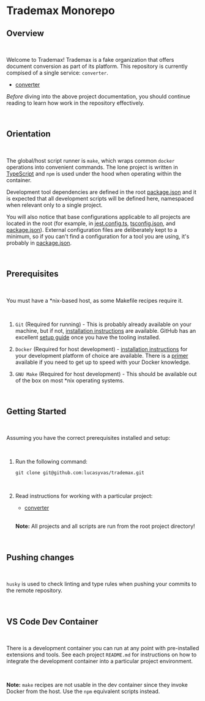 # Trademax Monorepo

## Overview

<br>

Welcome to Trademax! Trademax is a fake organization that offers document conversion as part of its platform. This repository is currently compised of a single service: `converter`.

- [converter](converter)

_Before_ diving into the above project documentation, you should continue reading to learn how work in the repository effectively.

<br>

## Orientation

<br>

The global/host script runner is `make`, which wraps common `docker` operations into convenient commands. The lone project is written in [TypeScript](https://www.typescriptlang.org/) and `npm` is used under the hood when operating within the container.

Development tool dependencies are defined in the root [package.json](package.json) and it is expected that all development scripts will be defined here, namespaced when relevant only to a single project.

You will also notice that base configurations applicable to all projects are located in the root (for example, in [jest.config.ts](jest.config.ts), [tsconfig.json](tsconfig.json), and [package.json](package.json)). External configuration files are deliberately kept to a minimum, so if you can't find a configuration for a tool you are using, it's probably in [package.json](package.json).

<br>

## Prerequisites

<br>

You must have a \*nix-based host, as some Makefile recipes require it.

<br>

1. `Git` (Required for running) - This is probably already available on your machine, but if not, [installation instructions](https://git-scm.com/book/en/v2/Getting-Started-Installing-Git) are available. GitHub has an excellent [setup guide](https://docs.github.com/en/authentication/connecting-to-github-with-ssh) once you have the tooling installed.

2. `Docker` (Required for host development) - [installation instructions](https://docs.docker.com/engine/install/) for your development platform of choice are available. There is a [primer](https://www.docker.com/101-tutorial/) available if you need to get up to speed with your Docker knowledge.

3. `GNU Make` (Required for host development) - This should be available out of the box on most \*nix operating systems.

<br>

## Getting Started

<br>

Assuming you have the correct prerequisites installed and setup:

<br>

1. Run the following command:

   ```
   git clone git@github.com:lucasyvas/trademax.git
   ```

   <br>

2. Read instructions for working with a particular project:

   - [converter](converter/README.md)

   <br>

   **Note:** All projects and all scripts are run from the root project directory!

<br>

## Pushing changes

<br>

`husky` is used to check linting and type rules when pushing your commits to the remote repository.

<br>

## VS Code Dev Container

<br>

There is a development container you can run at any point with pre-installed extensions and tools. See each project `README.md` for instructions on how to integrate the development container into a particular project environment.

<br>

**Note:** `make` recipes are not usable in the dev container since they invoke Docker from the host. Use the `npm` equivalent scripts instead.
